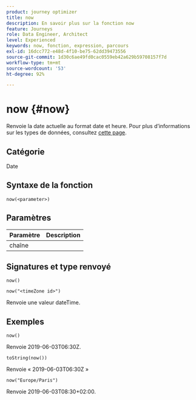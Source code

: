```yaml
---
product: journey optimizer
title: now
description: En savoir plus sur la fonction now
feature: Journeys
role: Data Engineer, Architect
level: Experienced
keywords: now, fonction, expression, parcours
exl-id: 16dcc772-e48d-4f10-be75-62dd39473556
source-git-commit: 1d30c6ae49fd0cac0559eb42a629b59708157f7d
workflow-type: tm+mt
source-wordcount: '53'
ht-degree: 92%

---
```


# now {#now}

Renvoie la date actuelle au format date et heure. Pour plus d’informations sur les types de données, consultez [cette page](../expression/data-types.md).

## Catégorie

Date

## Syntaxe de la fonction

`now(<parameter>)`

## Paramètres

| Paramètre | Description |
|--- |--- |
| chaîne |  |

## Signatures et type renvoyé

`now()`

`now("<timeZone id>")`

Renvoie une valeur dateTime.

## Exemples

`now()`

Renvoie 2019-06-03T06:30Z.

`toString(now())`

Renvoie « 2019-06-03T06:30Z »

`now("Europe/Paris")`

Renvoie 2019-06-03T08:30+02:00.

